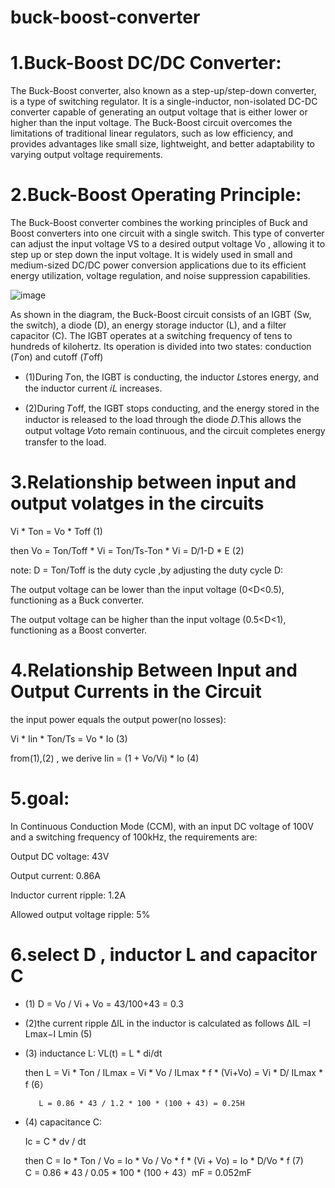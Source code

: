 # buck-boost-converter


# 1.Buck-Boost DC/DC Converter:
The Buck-Boost converter, also known as a step-up/step-down converter, is a type of switching regulator. It is a single-inductor, non-isolated DC-DC converter capable of generating an output voltage that is either lower or higher than the input voltage. The Buck-Boost circuit overcomes the limitations of traditional linear regulators, such as low efficiency, and provides advantages like small size, lightweight, and better adaptability to varying output voltage requirements.





# 2.Buck-Boost Operating Principle:
The Buck-Boost converter combines the working principles of Buck and Boost converters into one circuit with a single switch. This type of converter can adjust the input voltage VS to a desired output voltage Vo , allowing it to step up or step down the input voltage. It is widely used in small and medium-sized DC/DC power conversion applications due to its efficient energy utilization, voltage regulation, and noise suppression capabilities.




![image](https://github.com/user-attachments/assets/2fc16abf-201f-4104-99cf-c8f2227b3c10)




As shown in the diagram, the Buck-Boost circuit consists of an IGBT (Sw, the switch), a diode (D), an energy storage inductor (L), and a filter capacitor (C). The IGBT operates at a switching frequency of tens to hundreds of kilohertz. Its operation is divided into two states: conduction (𝑇on) and cutoff (𝑇off)

* (1)During 𝑇on, the IGBT is conducting, the inductor 𝐿stores energy, and the inductor current 𝑖𝐿 increases.

* (2)During 𝑇off, the IGBT stops conducting, and the energy stored in the inductor is released to the load through the diode 𝐷.This allows the output voltage 𝑉𝑜to remain continuous, and the circuit completes energy transfer to the load.




# 3.Relationship between input and output volatges in the circuits

  Vi * Ton = Vo * Toff (1)
  
  then Vo =  Ton/Toff * Vi = Ton/Ts-Ton * Vi = D/1-D * E (2)


  
note: D = Ton/Toff is the duty cycle ,by adjusting the duty cycle D:

The output voltage can be lower than the input voltage (0<D<0.5), functioning as a Buck converter.

The output voltage can be higher than the input voltage (0.5<D<1), functioning as a Boost converter.




# 4.Relationship Between Input and Output Currents in the Circuit


the input power equals the output power(no losses):
 
  
  Vi * Iin * Ton/Ts = Vo * Io  (3)
  
  from(1),(2) , we derive Iin = (1 + Vo/Vi) * Io   (4)







# 5.goal:


In Continuous Conduction Mode (CCM), with an input DC voltage of 100V and a switching frequency of 100kHz, the requirements are:

Output DC voltage: 43V

Output current: 0.86A

Inductor current ripple: 1.2A

Allowed output voltage ripple: 5%





# 6.select D , inductor L and capacitor C
* (1) D = Vo / Vi + Vo = 43/100+43 = 0.3  



* (2)the current ripple  ΔIL in the inductor is calculated as follows
      ΔIL =I Lmax−I Lmin       (5)


* (3) inductance L:
    VL(t) = L * di/dt 
    
    then L = Vi * Ton / ILmax = Vi * Vo / ILmax * f * (Vi+Vo) = Vi * D/ ILmax * f  (6）

         L = 0.86 * 43 / 1.2 * 100 * (100 + 43) = 0.25H
    
    
* (4) capacitance C:

    Ic = C * dv / dt 

    then C = Io * Ton / Vo = Io * Vo / Vo * f * (Vi + Vo) = Io * D/Vo * f   (7)       
         C = 0.86 * 43 / 0.05 * 100 * (100 + 43）mF = 0.052mF
